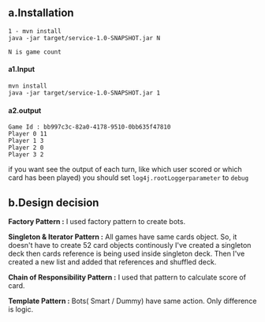 ## a.Installation

```
1 - mvn install
java -jar target/service-1.0-SNAPSHOT.jar N

N is game count
```

#### a1.Input

```
mvn install
java -jar target/service-1.0-SNAPSHOT.jar 1
````
#### a2.output

````
Game Id : bb997c3c-82a0-4178-9510-0bb635f47810
Player 0 11
Player 1 3
Player 2 0
Player 3 2
````

if you want see the output of each turn, like which user scored or which card has been played) you should set `log4j.rootLoggerparameter` to `debug`


## b.Design decision

**Factory Pattern :**   I used factory pattern to create bots.

**Singleton & Iterator Pattern :**   All games have same cards object. So, it doesn't have to create 52 card objects continously I've created a singleton deck then cards reference is being used inside singleton deck. Then I've created a new list and added that references and shuffled deck.

**Chain of Responsibility Pattern :**     I used that pattern to calculate score of card.

**Template Pattern :**  Bots( Smart / Dummy) have same action. Only difference is logic.

